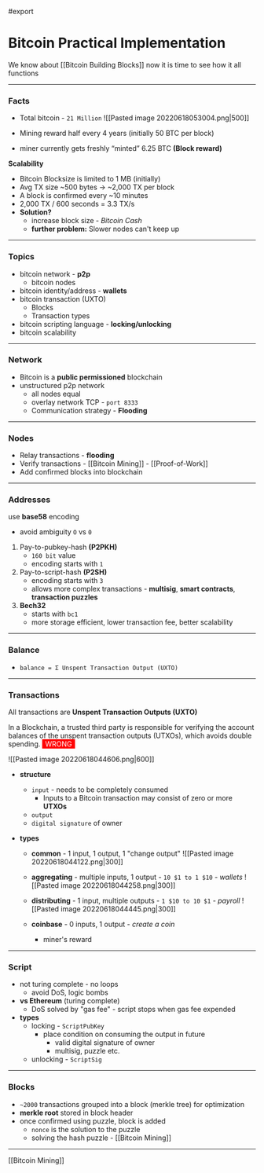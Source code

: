 #export
# Bitcoin Practical Implementation
We know about [[Bitcoin Building Blocks]] now it is time to see how it all functions

___
### Facts
- Total bitcoin - `21 Million`
![[Pasted image 20220618053004.png|500]]

- Mining reward half every 4 years (initially 50 BTC per block)
- miner currently gets freshly “minted” 6.25 BTC **(Block reward)**

**Scalability**
- Bitcoin Blocksize is limited to 1 MB (initially) 
- Avg TX size ~500 bytes → ~2,000 TX per block
- A block is confirmed every ~10 minutes 
- 2,000 TX / 600 seconds = 3.3 TX/s
- **Solution?**
	- increase block size - *Bitcoin Cash*
	- **further problem:** Slower nodes can't keep up

___
### Topics
- bitcoin network - **p2p**
	- bitcoin nodes
- bitcoin identity/address - **wallets**
- bitcoin transaction (UXTO)
	- Blocks
	- Transaction types
- bitcoin scripting language - **locking/unlocking**
- bitcoin scalability

___
### Network
- Bitcoin is a **public permissioned** blockchain
- unstructured p2p network
	- all nodes equal
	- overlay network TCP - `port 8333`
	- Communication strategy - **Flooding**

___
### Nodes
- Relay transactions - **flooding**
- Verify transactions - [[Bitcoin Mining]] - [[Proof-of-Work]]
- Add confirmed blocks into blockchain

___
### Addresses
use **base58** encoding
- avoid ambiguity `O` vs `0`

1. Pay-to-pubkey-hash **(P2PKH)**
	- `160 bit` value
	- encoding starts with `1`
2. Pay-to-script-hash **(P2SH)**
	- encoding starts with `3`
	- allows more complex transactions - **multisig**, **smart contracts**, **transaction puzzles**
3. **Bech32**
	- starts with `bc1`
	- more storage efficient, lower transaction fee, better scalability

___
### Balance
- `balance = Σ Unspent Transaction Output (UXTO)`

___
### Transactions
All transactions are **Unspent Transaction Outputs (UXTO)**


In a Blockchain, a trusted third party is responsible for verifying the account balances of the unspent transaction outputs (UTXOs), which avoids double spending.
<span style="color: white; background-color: red ; padding-left: 5px; padding-right: 5px; border: 1px solid red;">
WRONG 
</span>


![[Pasted image 20220618044606.png|600]]

- **structure**
	- `input` - needs to be completely consumed
		- Inputs to a Bitcoin transaction may consist of zero or more **UTXOs**
	- `output`
	- `digital signature` of owner

- **types**
	- **common** - 1 input, 1 output, 1 "change output"
	  ![[Pasted image 20220618044122.png|300]]
	  
	- **aggregating** - multiple inputs, 1 output - `10 $1 to 1 $10` - *wallets*
	  ![[Pasted image 20220618044258.png|300]]

	- **distributing** - 1 input, multiple outputs - `1 $10 to 10 $1` - *payroll*
	  ![[Pasted image 20220618044445.png|300]]

	- **coinbase** - 0 inputs, 1 output - *create a coin*
		- miner's reward

___
### Script
- not turing complete - no loops
	- avoid DoS, logic bombs
- **vs Ethereum** (turing complete)
	- DoS solved by "gas fee" - script stops when gas fee expended
- **types**
	- locking - `ScriptPubKey`
		- place condition on consuming the output in future
			- valid digital signature of owner
			- multisig, puzzle etc.
	- unlocking - `ScriptSig`

___
### Blocks
- `~2000` transactions grouped into a block (merkle tree) for optimization
- **merkle root** stored in block header
- once confirmed using puzzle, block is added
	- `nonce` is the solution to the puzzle
	- solving the hash puzzle - [[Bitcoin Mining]]

___
[[Bitcoin Mining]]
